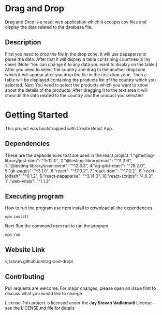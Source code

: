 # Drag and Drop
Drag and Drop is a react web application which it accepts csv files and display the data related to the database file.

## Description
First you need to drop the file in the drop zone. It will use papaparse to parse the data. After that it will display a table containing countries(in my case)
(Note: You can change it to any data you want to display on the table.) After you need to select the country and drag to the another dropzone which it will appear after you drop the file in the first drop zone.
Then a table will be displayed containing the products list of the country which you selected. Next You need to select the products which you want to know about the details of the products.
After dragging it to the text area it will show all the data related to the country and the product you selected


# Getting Started
This project was bootstrapped with Create React App.
## Dependencies
These are the dependencies that are used in the react project. 
    1."@testing-library/jest-dom": "^5.12.0", 
    2."@testing-library/react": "^11.2.6", 
    3."@testing-library/user-event": "^12.8.3", 
    4."ag-grid-react": "^25.2.0",
    5."gh-pages": "^3.1.0",
    6."react": "^17.0.2",
    7."react-dom": "^17.0.2",
    8."react-lodash": "^0.1.2",
    9."react-papaparse": "^3.14.0",
    10."react-scripts": "4.0.3",
    11."web-vitals": "^1.1.2"

## Executing program
How to run the program
use npm install to download all the dependencies
```
npm install
```

Next Run the command npm run to run the program 
```
npm run
```

## Website Link
vjsravan.github.io/drag-and-drop/

## Contributing
Pull requests are welcome. For major changes, please open an issue first to discuss what you would like to change.


License
This project is licensed under the **Jay Sravan Vadlamudi** License - see the LICENSE.md file for details



